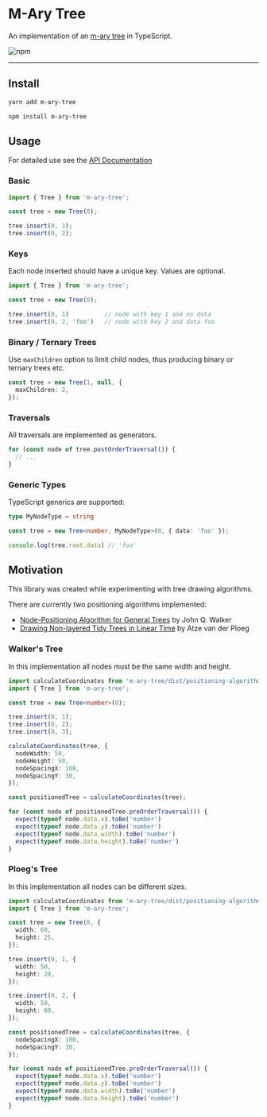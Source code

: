 # M-Ary Tree

An implementation of an [m-ary tree](https://en.wikipedia.org/wiki/M-ary_tree) in TypeScript.

![npm](https://img.shields.io/npm/v/m-ary-tree?style=flat-square)

---

## Install

```bash
yarn add m-ary-tree
```

```bash
npm install m-ary-tree
```

## Usage

For detailed use see the [API Documentation](./docs/README.md)

### Basic

```typescript
import { Tree } from 'm-ary-tree';

const tree = new Tree(0);

tree.insert(0, 1);
tree.insert(0, 2);
```

### Keys

Each node inserted should have a unique key. Values are optional.

```typescript
import { Tree } from 'm-ary-tree';

const tree = new Tree(0);

tree.insert(0, 1)          // node with key 1 and no data
tree.insert(0, 2, 'foo')   // node with key 2 and data foo
```

### Binary / Ternary Trees

Use `maxChildren` option to limit child nodes, thus producing binary or ternary trees etc.

```typescript
const tree = new Tree(1, null, {
  maxChildren: 2,
});
```

### Traversals

All traversals are implemented as generators.

```typescript
for (const node of tree.postOrderTraversal()) {
  // ...
}
```

### Generic Types

TypeScript generics are supported:

```typescript
type MyNodeType = string

const tree = new Tree<number, MyNodeType>(0, { data: 'foo' });

console.log(tree.root.data) // 'foo'
```

## Motivation

This library was created while experimenting with tree drawing algorithms.

There are currently two positioning algorithms implemented:

- [Node-Positioning Algorithm for General Trees](https://www.cs.unc.edu/techreports/89-034.pdf) by John Q. Walker
- [Drawing Non-layered Tidy Trees in Linear Time](https://core.ac.uk/download/pdf/301654972.pdf) by Atze van der Ploeg

### Walker's Tree

In this implementation all nodes must be the same width and height.

```typescript
import calculateCoordinates from 'm-ary-tree/dist/positioning-algorithms/Walker/calculateCoordinates';
import { Tree } from 'm-ary-tree';

const tree = new Tree<number>(0);

tree.insert(0, 1);
tree.insert(0, 2);
tree.insert(0, 3);

calculateCoordinates(tree, {
  nodeWidth: 50,
  nodeHeight: 50,
  nodeSpacingX: 100,
  nodeSpacingY: 30,
});

const positionedTree = calculateCoordinates(tree);

for (const node of positionedTree.preOrderTraversal()) {
  expect(typeof node.data.x).toBe('number')
  expect(typeof node.data.y).toBe('number')
  expect(typeof node.data.width).toBe('number')
  expect(typeof node.data.height).toBe('number')
}
```

### Ploeg's Tree

In this implementation all nodes can be different sizes.

```typescript
import calculateCoordinates from 'm-ary-tree/dist/positioning-algorithms/Walker/calculateCoordinates';
import { Tree } from 'm-ary-tree';

const tree = new Tree(0, {
  width: 60,
  height: 25,
});

tree.insert(0, 1, {
  width: 50,
  height: 20,
});

tree.insert(0, 2, {
  width: 50,
  height: 60,
});

const positionedTree = calculateCoordinates(tree, {
  nodeSpacingX: 100,
  nodeSpacingY: 30,
});

for (const node of positionedTree.preOrderTraversal()) {
  expect(typeof node.data.x).toBe('number')
  expect(typeof node.data.y).toBe('number')
  expect(typeof node.data.width).toBe('number')
  expect(typeof node.data.height).toBe('number')
}
```
